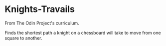 # Knights-Travails

From The Odin Project's curriculum.

Finds the shortest path a knight on a chessboard will take to move from one square to another.
